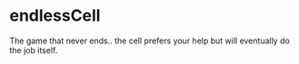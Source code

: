 # endlessCell
The game that never ends.. the cell prefers your help but will eventually do the job itself.
